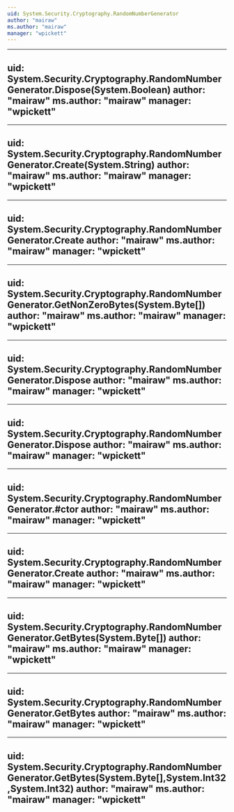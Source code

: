 ```yaml
---
uid: System.Security.Cryptography.RandomNumberGenerator
author: "mairaw"
ms.author: "mairaw"
manager: "wpickett"
---
```


---
uid: System.Security.Cryptography.RandomNumberGenerator.Dispose(System.Boolean)
author: "mairaw"
ms.author: "mairaw"
manager: "wpickett"
---

---
uid: System.Security.Cryptography.RandomNumberGenerator.Create(System.String)
author: "mairaw"
ms.author: "mairaw"
manager: "wpickett"
---

---
uid: System.Security.Cryptography.RandomNumberGenerator.Create
author: "mairaw"
ms.author: "mairaw"
manager: "wpickett"
---

---
uid: System.Security.Cryptography.RandomNumberGenerator.GetNonZeroBytes(System.Byte[])
author: "mairaw"
ms.author: "mairaw"
manager: "wpickett"
---

---
uid: System.Security.Cryptography.RandomNumberGenerator.Dispose
author: "mairaw"
ms.author: "mairaw"
manager: "wpickett"
---

---
uid: System.Security.Cryptography.RandomNumberGenerator.Dispose
author: "mairaw"
ms.author: "mairaw"
manager: "wpickett"
---

---
uid: System.Security.Cryptography.RandomNumberGenerator.#ctor
author: "mairaw"
ms.author: "mairaw"
manager: "wpickett"
---

---
uid: System.Security.Cryptography.RandomNumberGenerator.Create
author: "mairaw"
ms.author: "mairaw"
manager: "wpickett"
---

---
uid: System.Security.Cryptography.RandomNumberGenerator.GetBytes(System.Byte[])
author: "mairaw"
ms.author: "mairaw"
manager: "wpickett"
---

---
uid: System.Security.Cryptography.RandomNumberGenerator.GetBytes
author: "mairaw"
ms.author: "mairaw"
manager: "wpickett"
---

---
uid: System.Security.Cryptography.RandomNumberGenerator.GetBytes(System.Byte[],System.Int32,System.Int32)
author: "mairaw"
ms.author: "mairaw"
manager: "wpickett"
---

